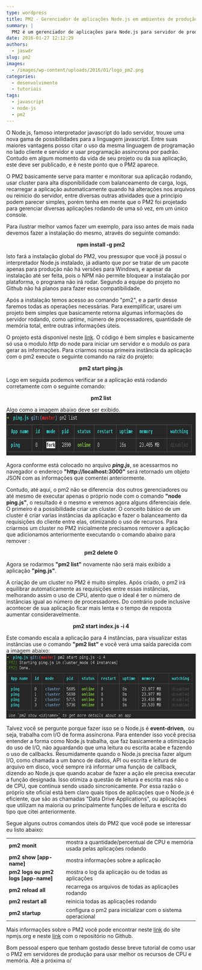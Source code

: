 ```yaml
---
type: wordpress
title: PM2 - Gerenciador de aplicações Node.js em ambientes de produção
summary: |
  PM2 é um gerenciador de aplicações para Node.js para servidor de produção com funcionalidades como monitoramento e criação de cluster, veja nesse tutorial como utilizar suas funcionalidades.
date: 2016-01-27 12:12:29
authors:
  - jaswdr
slug: pm2
images:
  - /images/wp-content/uploads/2016/01/logo_pm2.png
categories:
  - desenvolvimento
  - tutoriais
tags:
  - javascript
  - node-js
  - pm2
---
```


O Node.js, famoso interpretador javascript do lado servidor, trouxe uma nova gama de possibilidades para a linguagem javascript. Entre suas maiores vantagens posso citar o uso da mesma linguagem de programação no lado cliente e servidor e usar programação assíncrona por padrão. Contudo em algum momento da vida de seu projeto ou da sua aplicação, este deve ser publicado, e é neste ponto que o PM2 aparece.

O PM2 basicamente serve para manter e monitorar sua aplicação rodando, usar cluster para alta disponibilidade com balanceamento de carga, logs, recarregar a aplicação automaticamente quando há alterações nos arquivos ou reinicio do servidor, entre diversas outras atividades que a principio podem parecer simples, porém tenha em mente que o PM2 foi projetado para gerenciar diversas aplicações rodando de uma só vez, em um único console.

<!--more-->

Para ilustrar melhor vamos fazer um exemplo, para isso antes de mais nada devemos fazer a instalação do mesmo, através do seguinte comando:
<p style="text-align: center;"><strong>npm install -g pm2</strong></p>
Isto fará a instalação global do PM2, vou pressupor que você já possuí o interpretador Node.js instalado, já adianto que por se tratar de um pacote apenas para produção não há versões para Windows, e apesar da instalação até ser feita, pois o NPM não permite bloquear a instalação por plataforma, o programa não irá rodar. Segundo a equipe do projeto no Github não há planos para fazer essa compatibilidade.

Após a instalação temos acesso ao comando "pm2", e a partir desse faremos todas as operações necessárias. Para exemplificar, usarei um projeto bem simples que basicamente retorna algumas informações do servidor rodando, como <em>uptime</em>, número de processadores, quantidade de memória total, entre outras informações úteis.

O projeto está disponível neste <a href="http://github.com/jaschweder/ping.js" target="_blank">link</a>. O código é bem simples e basicamente só usa o modulo <em>http</em> do node para iniciar um servidor e o modulo <em>os</em> para gerar as informações. Para criarmos nossa primeira instância da aplicação com o pm2 execute o seguinte comando na raiz do projeto:
<p style="text-align: center;"><strong>pm2 start ping.js</strong></p>
Logo em seguida podemos verificar se a aplicação está rodando corretamente com o seguinte comando:
<p style="text-align: center;"><strong>pm2 list</strong></p>
Algo como a imagem abaixo deve ser exibido.

<img class="aligncenter size-full wp-image-4629" src="/images/wp-content/uploads/2016/01/Captura-de-tela-de-2016-01-25-202321.png" alt="pm2 list" width="770" height="113" />

Agora conforme está colocado no arquivo <strong><em>ping.js</em></strong>, se acessarmos no navegador o endereço <strong>"http://localhost:3000"</strong> será retornado um objeto JSON com as informações que comentei anteriormente.

Contudo, até aqui, o pm2 não se diferencia  dos outros gerenciadores ou até mesmo de executar apenas o próprio node com o comando <strong>"node ping.js"</strong>, o resultado é o mesmo e veremos agora alguns diferenciais dele. O primeiro é a possibilidade criar um cluster. O conceito básico de um cluster é criar varias instâncias da aplicação e fazer o balanceamento da requisições do cliente entre elas, otimizando o uso de recursos. Para criarmos um cluster no PM2 inicialmente precisamos remover a aplicação que adicionamos anteriormente executando o comando abaixo para remover :
<p style="text-align: center;"><strong>pm2 delete 0</strong></p>
Agora se rodarmos <strong>"pm2 list"</strong> novamente não será mais exibido a aplicação <strong>"ping.js"</strong>.

A criação de um cluster no PM2 é muito simples. Após criado, o pm2 irá equilibrar automaticamente as requisições entre essas instâncias, melhorando assim o uso de CPU, atento que o ideal é ter o número de instâncias igual ao número de processadores. Do contrário pode inclusive acontecer de sua aplicação ficar mais lenta e o tempo de resposta aumentar consideravelmente.
<p class="editor editor-colors" style="text-align: center;"><strong><span class="text">pm2 start index.js -i 4
</span></strong></p>
<code class="highlight bash"></code>Este comando escala a aplicação para 4 instâncias, para visualizar estas instâncias use o comando <strong>"pm2 list"</strong> e você verá uma saída parecida com a imagem abaixo:

<img class="aligncenter wp-image-4630" src="/images/wp-content/uploads/2016/01/Captura-de-tela-de-2016-01-25-210344.png" alt="pm2 + 4 instâncias" width="620" height="172" />

Talvez você se pergunte porque fazer isso se o Node.js é <strong>event-driven</strong>,  ou seja, trabalha com I/O de forma assíncrona. Para entender isso você precisa entender a forma como Node.js trabalha, que faz basicamente a otimização do uso de I/O, não aguardando que uma leitura ou escrita acabe e fazendo o uso de callbacks. Resumidamente quando o Node.js precisa fazer algum I/O, como chamada a um banco de dados, API ou escrita e leitura de arquivo em disco, você sempre irá informar uma função de callback, dizendo ao Node.js que quando acabar de fazer a ação ele precisa executar a função designada. Isso otimiza a questão de leitura e escrita mas não o de CPU, que continua sendo usado sincronicamente. Por essa razão o próprio site oficial está bem claro quais tipos de aplicações que o Node.js é eficiente, que são as chamadas "Data Drive Applications", ou aplicações que utilizam na maioria ou principalmente funções de leitura e escrita do tipo que citei anteriormente.

Segue alguns outros comandos úteis do PM2 que você pode se interessar eu listo abaixo:
<table>
<tbody>
<tr>
<td><strong>pm2 monit</strong></td>
<td>mostra a quantidade/percentual de CPU e memória usada pelas aplicações rodando</td>
</tr>
<tr>
<td><strong>pm2 show [app-name]</strong></td>
<td>mostra informações sobre a aplicação</td>
</tr>
<tr>
<td><strong>pm2 logs ou pm2 logs [app-name]</strong></td>
<td>mostra o log da aplicação ou de todas as aplicações</td>
</tr>
<tr>
<td><strong>pm2 reload all</strong></td>
<td>recarrega os arquivos de todas as aplicações rodando</td>
</tr>
<tr>
<td><strong>pm2 restart all</strong></td>
<td>reinicia todas as aplicações rodando</td>
</tr>
<tr>
<td><strong>pm2 startup</strong></td>
<td>configura o pm2 para inicializar com o sistema operacional</td>
</tr>
</tbody>
</table>
Mais informações sobre o PM2 você pode encontrar neste <a href="https://www.npmjs.com/package/pm2" target="_blank">link</a> do site npmjs.org e neste <a href="https://github.com/Unitech/pm2" target="_blank">link</a> com o repositório no Github.

Bom pessoal espero que tenham gostado desse breve tutorial de como usar o PM2 em servidores de produção para usar melhor os recursos de CPU e memória. Até a próxima o/
<div id="_booktextmark_tab_id_" style="visibility: hidden;" title="1453638638259"></div>
